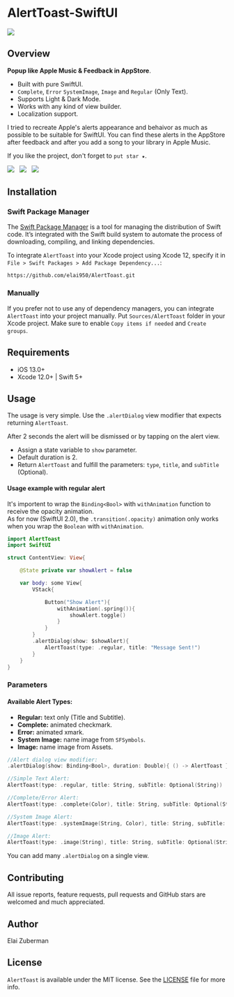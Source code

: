 # AlertToast-SwiftUI

<img src="https://media.giphy.com/media/5eM0dUoUw1M80r2dRS/giphy.gif" />

## Overview
**Popup like Apple Music & Feedback in AppStore**.

* Built with pure SwiftUI.
* `Complete`, `Error` `SystemImage`, `Image` and `Regular` (Only Text).
* Supports Light & Dark Mode.
* Works with any kind of view builder.
* Localization support.

I tried to recreate Apple's alerts appearance and behaivor as much as possible to be suitable for SwiftUI.
You can find these alerts in the AppStore after feedback and after you add a song to your library in Apple Music.

If you like the project, don't forget to `put star ★`.

<a href="mailto:elai950@gmail.com"><img src="https://img.shields.io/badge/EMAIL-ELAI-informational?style=for-the-badge&logo=minutemailer&logoColor=white"></a>&nbsp;&nbsp;&nbsp;<a href="https://www.linkedin.com/in/elai-zuberman-8120a073/" target="_blank"><img src="https://img.shields.io/badge/LINKEDIN-informational?style=for-the-badge&logo=linkedin&logoColor=white" ></a>&nbsp;&nbsp;&nbsp;<a href="https://www.paypal.com/cgi-bin/webscr?cmd=_s-xclick&hosted_button_id=5JN5PT55NAHKU" target="_blank"><img src="https://img.shields.io/badge/Donate-informational?style=for-the-badge&logo=paypal&logoColor=white" ></a>

## Installation

### Swift Package Manager

The [Swift Package Manager](https://swift.org/package-manager/) is a tool for managing the distribution of Swift code. It’s integrated with the Swift build system to automate the process of downloading, compiling, and linking dependencies.

To integrate `AlertToast` into your Xcode project using Xcode 12, specify it in `File > Swift Packages > Add Package Dependency...`:

```ogdl
https://github.com/elai950/AlertToast.git
```

### Manually

If you prefer not to use any of dependency managers, you can integrate `AlertToast` into your project manually. Put `Sources/AlertToast` folder in your Xcode project. Make sure to enable `Copy items if needed` and `Create groups`.

## Requirements

- iOS 13.0+
- Xcode 12.0+ | Swift 5+

## Usage

The usage is very simple. Use the `.alertDialog` view modifier that expects returning `AlertToast`.

After 2 seconds the alert will be dismissed or by tapping on the alert view.

- Assign a state variable to `show` parameter.
- Default duration is 2.
- Return `AlertToast` and fulfill the parameters: `type`, `title`, and `subTitle` (Optional).

#### Usage example with regular alert

It's importent to wrap the `Binding<Bool>` with `withAnimation` function to receive the opacity animation.
<br>
As for now (SwiftUI 2.0), the `.transition(.opacity)` animation only works when you wrap the `Boolean` with `withAnimation`.

```swift 
import AlertToast
import SwiftUI

struct ContentView: View{

    @State private var showAlert = false

    var body: some View{
        VStack{

            Button("Show Alert"){
                withAnimation(.spring()){
                    showAlert.toggle()
                }
            }
        }
        .alertDialog(show: $showAlert){
            AlertToast(type: .regular, title: "Message Sent!")
        }
    }
}
```

### Parameters

#### Available Alert Types:
- **Regular:** text only (Title and Subtitle).
- **Complete:** animated checkmark.
- **Error:** animated xmark.
- **System Image:** name image from `SFSymbols`.
- **Image:** name image from Assets.

```swift
//Alert dialog view modifier:
.alertDialog(show: Binding<Bool>, duration: Double){ () -> AlertToast }

//Simple Text Alert:
AlertToast(type: .regular, title: String, subTitle: Optional(String))

//Complete/Error Alert:
AlertToast(type: .complete(Color), title: String, subTitle: Optional(String))

//System Image Alert:
AlertToast(type: .systemImage(String, Color), title: String, subTitle: Optional(String))

//Image Alert:
AlertToast(type: .image(String), title: String, subTitle: Optional(String))
```

You can add many `.alertDialog` on a single view.

## Contributing

All issue reports, feature requests, pull requests and GitHub stars are welcomed and much appreciated.

## Author

Elai Zuberman

## License

`AlertToast` is available under the MIT license. See the [LICENSE](LICENSE) file for more info.
